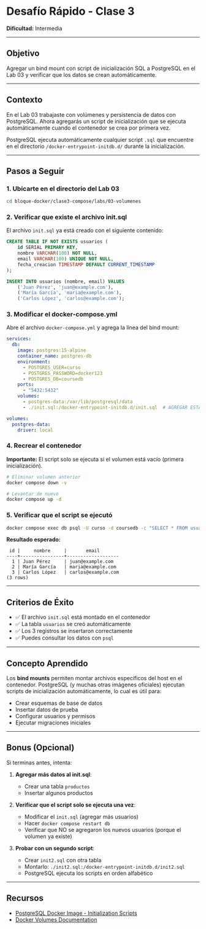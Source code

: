 # Desafío Rápido - Clase 3

**Dificultad:** Intermedia

---

## Objetivo

Agregar un bind mount con script de inicialización SQL a PostgreSQL en el Lab 03 y verificar que los datos se crean automáticamente.

---

## Contexto

En el Lab 03 trabajaste con volúmenes y persistencia de datos con PostgreSQL. Ahora agregarás un script de inicialización que se ejecuta automáticamente cuando el contenedor se crea por primera vez.

PostgreSQL ejecuta automáticamente cualquier script `.sql` que encuentre en el directorio `/docker-entrypoint-initdb.d/` durante la inicialización.

---

## Pasos a Seguir

### 1. Ubicarte en el directorio del Lab 03

```bash
cd bloque-docker/clase3-compose/labs/03-volumenes
```

### 2. Verificar que existe el archivo init.sql

El archivo `init.sql` ya está creado con el siguiente contenido:

```sql
CREATE TABLE IF NOT EXISTS usuarios (
    id SERIAL PRIMARY KEY,
    nombre VARCHAR(100) NOT NULL,
    email VARCHAR(100) UNIQUE NOT NULL,
    fecha_creacion TIMESTAMP DEFAULT CURRENT_TIMESTAMP
);

INSERT INTO usuarios (nombre, email) VALUES
    ('Juan Pérez', 'juan@example.com'),
    ('María García', 'maria@example.com'),
    ('Carlos López', 'carlos@example.com');
```

### 3. Modificar el docker-compose.yml

Abre el archivo `docker-compose.yml` y agrega la línea del bind mount:

```yaml
services:
  db:
    image: postgres:15-alpine
    container_name: postgres-db
    environment:
      - POSTGRES_USER=curso
      - POSTGRES_PASSWORD=docker123
      - POSTGRES_DB=coursedb
    ports:
      - "5432:5432"
    volumes:
      - postgres-data:/var/lib/postgresql/data
      - ./init.sql:/docker-entrypoint-initdb.d/init.sql  # AGREGAR ESTA LÍNEA

volumes:
  postgres-data:
    driver: local
```

### 4. Recrear el contenedor

**Importante:** El script solo se ejecuta si el volumen está vacío (primera inicialización).

```bash
# Eliminar volumen anterior
docker compose down -v

# Levantar de nuevo
docker compose up -d
```

### 5. Verificar que el script se ejecutó

```bash
docker compose exec db psql -U curso -d coursedb -c "SELECT * FROM usuarios;"
```

**Resultado esperado:**

```
 id |     nombre     |       email
----+----------------+-------------------
  1 | Juan Pérez     | juan@example.com
  2 | María García   | maria@example.com
  3 | Carlos López   | carlos@example.com
(3 rows)
```

---

## Criterios de Éxito

- ✅ El archivo `init.sql` está montado en el contenedor
- ✅ La tabla `usuarios` se creó automáticamente
- ✅ Los 3 registros se insertaron correctamente
- ✅ Puedes consultar los datos con `psql`

---

## Concepto Aprendido

Los **bind mounts** permiten montar archivos específicos del host en el contenedor. PostgreSQL (y muchas otras imágenes oficiales) ejecutan scripts de inicialización automáticamente, lo cual es útil para:

- Crear esquemas de base de datos
- Insertar datos de prueba
- Configurar usuarios y permisos
- Ejecutar migraciones iniciales

---

## Bonus (Opcional)

Si terminas antes, intenta:

1. **Agregar más datos al init.sql**:
   - Crear una tabla `productos`
   - Insertar algunos productos

2. **Verificar que el script solo se ejecuta una vez**:
   - Modificar el `init.sql` (agregar más usuarios)
   - Hacer `docker compose restart db`
   - Verificar que NO se agregaron los nuevos usuarios (porque el volumen ya existe)

3. **Probar con un segundo script**:
   - Crear `init2.sql` con otra tabla
   - Montarlo: `./init2.sql:/docker-entrypoint-initdb.d/init2.sql`
   - PostgreSQL ejecuta los scripts en orden alfabético

---

## Recursos

- [PostgreSQL Docker Image - Initialization Scripts](https://hub.docker.com/_/postgres)
- [Docker Volumes Documentation](https://docs.docker.com/storage/volumes/)
